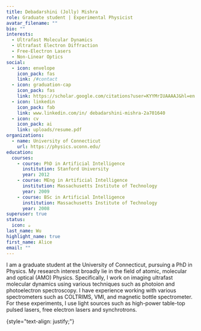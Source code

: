 ```yaml
---
title: Debadarshini (Jolly) Mishra
role: Graduate student | Experimental Physicist
avatar_filename: ""
bio: ""
interests:
  - Ultrafast Molecular Dynamics
  - Ultrafast Electron Diffraction
  - Free-Electron Lasers
  - Non-Linear Optics
social:
  - icon: envelope
    icon_pack: fas
    link: /#contact
  - icon: graduation-cap
    icon_pack: fas
    link: https://scholar.google.com/citations?user=KYYMrIUAAAAJ&hl=en
  - icon: linkedin
    icon_pack: fab
    link: www.linkedin.com/in/ debadarshini-mishra-2a701640
  - icon: cv
    icon_pack: ai
    link: uploads/resume.pdf
organizations:
  - name: University of Connecticut
    url: https://physics.uconn.edu/
education:
  courses:
    - course: PhD in Artificial Intelligence
      institution: Stanford University
      year: 2012
    - course: MEng in Artificial Intelligence
      institution: Massachusetts Institute of Technology
      year: 2009
    - course: BSc in Artificial Intelligence
      institution: Massachusetts Institute of Technology
      year: 2008
superuser: true
status:
  icon: ☕️
last_name: Wu
highlight_name: true
first_name: Alice
email: ""
---
```

I﻿ am a graduate student at the University of Connecticut, pursuing a PhD in Physics. My research interest broadly lie in the field of atomic, molecular and optical (AMO) Physics. Specifically, I work on imaging ultrafast molecular dynamics using various techniques such as photoion and photoelectron spectroscopy. I have experience working with various spectrometers such as COLTRIMS, VMI, and magnetic bottle spectrometer. For these experiments, I use light sources such as high-power table-top pulsed lasers, free electron lasers and synchrotrons.

{style="text-align: justify;"}